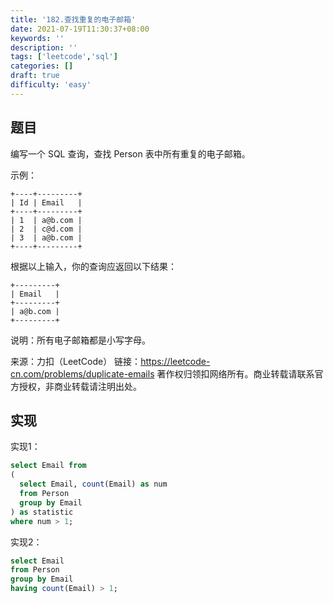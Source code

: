 ```yaml
---
title: '182.查找重复的电子邮箱'
date: 2021-07-19T11:30:37+08:00
keywords: ''
description: ''
tags: ['leetcode','sql']
categories: []
draft: true
difficulty: 'easy'
---
```


## 题目

编写一个 SQL 查询，查找 Person 表中所有重复的电子邮箱。

示例：
```
+----+---------+
| Id | Email   |
+----+---------+
| 1  | a@b.com |
| 2  | c@d.com |
| 3  | a@b.com |
+----+---------+
```

根据以上输入，你的查询应返回以下结果：
```
+---------+
| Email   |
+---------+
| a@b.com |
+---------+
```
说明：所有电子邮箱都是小写字母。

来源：力扣（LeetCode）
链接：https://leetcode-cn.com/problems/duplicate-emails
著作权归领扣网络所有。商业转载请联系官方授权，非商业转载请注明出处。

## 实现

实现1：

```sql
select Email from
(
  select Email, count(Email) as num
  from Person
  group by Email
) as statistic
where num > 1;
```

实现2：

```sql
select Email
from Person
group by Email
having count(Email) > 1;
```
